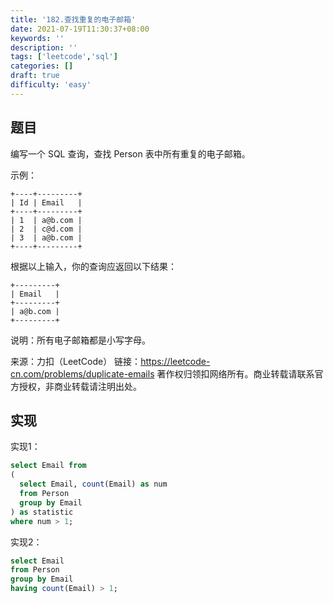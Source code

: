 ```yaml
---
title: '182.查找重复的电子邮箱'
date: 2021-07-19T11:30:37+08:00
keywords: ''
description: ''
tags: ['leetcode','sql']
categories: []
draft: true
difficulty: 'easy'
---
```


## 题目

编写一个 SQL 查询，查找 Person 表中所有重复的电子邮箱。

示例：
```
+----+---------+
| Id | Email   |
+----+---------+
| 1  | a@b.com |
| 2  | c@d.com |
| 3  | a@b.com |
+----+---------+
```

根据以上输入，你的查询应返回以下结果：
```
+---------+
| Email   |
+---------+
| a@b.com |
+---------+
```
说明：所有电子邮箱都是小写字母。

来源：力扣（LeetCode）
链接：https://leetcode-cn.com/problems/duplicate-emails
著作权归领扣网络所有。商业转载请联系官方授权，非商业转载请注明出处。

## 实现

实现1：

```sql
select Email from
(
  select Email, count(Email) as num
  from Person
  group by Email
) as statistic
where num > 1;
```

实现2：

```sql
select Email
from Person
group by Email
having count(Email) > 1;
```
